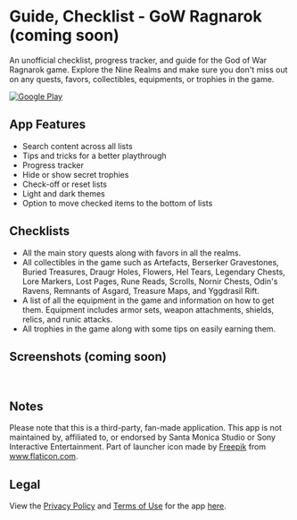 # Guide, Checklist - GoW Ragnarok (coming soon)

An unofficial checklist, progress tracker, and guide for the God of War Ragnarok game. Explore the Nine Realms and make sure you don't miss out on any quests, favors, collectibles, equipments, or trophies in the game.

[![Google Play](https://play.google.com/intl/en_us/badges/images/badge_new.png)]()


## App Features
* Search content across all lists
* Tips and tricks for a better playthrough
* Progress tracker
* Hide or show secret trophies
* Check-off or reset lists
* Light and dark themes
* Option to move checked items to the bottom of lists


## Checklists
* All the main story quests along with favors in all the realms.
* All collectibles in the game such as Artefacts, Berserker Gravestones, Buried Treasures, Draugr Holes, Flowers, Hel Tears, Legendary Chests, Lore Markers, Lost Pages, Rune Reads, Scrolls, Nornir Chests, Odin's Ravens, Remnants of Asgard, Treasure Maps, and Yggdrasil Rift.
* A list of all the equipment in the game and information on how to get them. Equipment includes armor sets, weapon attachments, shields, relics, and runic attacks.
* All trophies in the game along with some tips on easily earning them.



## Screenshots (coming soon)
![]()&nbsp;&nbsp;&nbsp;&nbsp;&nbsp;&nbsp;&nbsp;&nbsp;![]()&nbsp;&nbsp;&nbsp;&nbsp;&nbsp;&nbsp;&nbsp;&nbsp;![]()&nbsp;&nbsp;&nbsp;&nbsp;&nbsp;&nbsp;&nbsp;&nbsp;![]()&nbsp;&nbsp;&nbsp;&nbsp;&nbsp;&nbsp;&nbsp;&nbsp;![]()&nbsp;&nbsp;&nbsp;&nbsp;&nbsp;&nbsp;&nbsp;&nbsp;![]()&nbsp;&nbsp;&nbsp;&nbsp;&nbsp;&nbsp;&nbsp;&nbsp;![]()&nbsp;&nbsp;&nbsp;&nbsp;&nbsp;&nbsp;&nbsp;&nbsp;![]()


## Notes
Please note that this is a third-party, fan-made application. This app is not maintained by, affiliated to, or endorsed by Santa Monica Studio or Sony Interactive Entertainment. Part of launcher icon made by <a href="https://www.flaticon.com/authors/freepik" title="Freepik">Freepik</a> from <a href="https://www.flaticon.com/" title="Flaticon">www.flaticon.com</a>.



## Legal
View the [Privacy Policy](https://github.com/MMagg-dev/Guide_Checklist_God_of_War_Ragnarok/blob/main/legal/privacy_policy.md) and [Terms of Use](https://github.com/MMagg-dev/Guide_Checklist_God_of_War_Ragnarok/blob/main/legal/terms_of_use.md) for the app [here](https://github.com/MMagg-dev/Guide_Checklist_God_of_War_Ragnarok/tree/main/legal).
